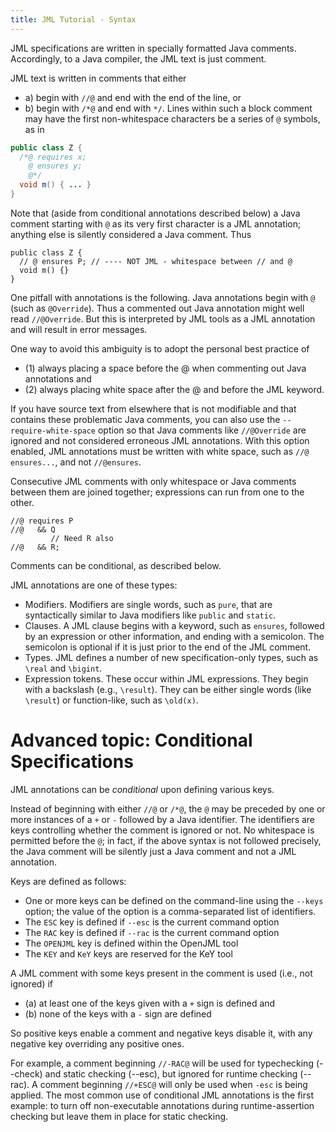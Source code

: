 ```yaml
---
title: JML Tutorial - Syntax
---
```


JML specifications are written in specially formatted Java comments.
Accordingly, to a Java compiler, the JML text is just comment.

JML text is written in comments that either
* a) begin with `//@` and end with the end of the line, or
* b) begin with `/*@` and end with `*/`. Lines within such a block comment
may have the first non-whitespace characters be a series of `@` symbols,
as in
```java
public class Z {
  /*@ requires x;
    @ ensures y;
    @*/
  void m() { ... }
}
```

Note that (aside from conditional annotations described below) a
Java comment starting with `@` as its very first character is a JML annotation;
anything else is silently considered a Java comment. Thus
```
public class Z {
  // @ ensures P; // ---- NOT JML - whitespace between // and @
  void m() {}
}
```

One pitfall with annotations is the following. Java annotations 
begin with `@` (such as `@Override`). Thus a commented out Java
annotation might well read `//@Override`. But this is interpreted by
JML tools as a JML annotation and will result in error messages.

One way to avoid this ambiguity is to adopt the personal best practice
of 
* (1) always placing a space before the @ when commenting out Java annotations and
* (2) always placing white space after the @ and before the JML keyword.

If you have source text from elsewhere that is not modifiable and that contains
these problematic Java comments, you can also use the `--require-white-space`
option so that Java comments like `//@Override` are ignored and not considered 
erroneous JML annotations. With this option enabled, JML annotations must
be written with white space, such as `//@ ensures...`, 
and not `//@ensures`.

Consecutive JML comments with only whitespace or Java comments between them
are joined together; expressions can run from one to the other.
```
//@ requires P
//@   && Q
         // Need R also
//@   && R;
```

Comments can be conditional, as described below.

JML annotations are one of these types:
* Modifiers. Modifiers are single words, such as `pure`, that are syntactically similar to Java modifiers like `public` and `static`.
* Clauses. A JML clause begins with a keyword, such as `ensures`, followed by
an expression or other information, and ending with a semicolon. The semicolon
is optional if it is just prior to the end of the JML comment.
* Types. JML defines a number of new specification-only types, such as `\real` and `\bigint`.
* Expression tokens. These occur within JML expressions.
They begin with a backslash (e.g., `\result`). They can be either 
single words (like `\result`) or function-like, such as `\old(x)`.

# Advanced topic: Conditional Specifications

JML annotations can be *conditional* upon defining various keys.

Instead of beginning with either `//@` or `/*@`, the `@` may be preceded by
one or more instances of a `+` or `-` followed by a Java identifier.
The identifiers are keys controlling whether the comment is ignored or not.
No whitespace is permitted before the `@`; in fact, if the above syntax
is not followed precisely, the Java comment will be silently just a Java comment and not a JML annotation.

Keys are defined as follows:
* One or more keys can be defined on the command-line using the `--keys` option;
the value of the option is a comma-separated list of identifiers.
* The `ESC` key is defined if `--esc` is the current command option
* The `RAC` key is defined if `--rac` is the current command option
* The `OPENJML` key is defined within the OpenJML tool
* The `KEY` and `KeY` keys are reserved for the KeY tool

A JML comment with some keys present in the comment is used (i.e., not ignored)
if 
* (a) at least one of the keys given with a `+` sign is defined and
* (b) none of the keys with a `-` sign are defined

So positive keys enable a comment and negative keys disable it, with any
negative key overriding any positive ones.

For example, a comment beginning `//-RAC@` will be used for typechecking (--check) and static checking (--esc), but ignored for runtime checking (--rac). A comment beginning `//+ESC@` will only be used when `-esc` is being applied.
The most common use of conditional JML annotations is the first example: to turn off 
non-executable annotations during runtime-assertion checking but leave
them in place for static checking.



